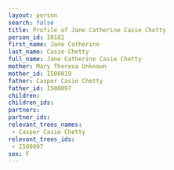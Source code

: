 ```yaml
---
layout: person
search: false
title: Profile of Jane Catherine Casie Chetty
person_id: I0182
first_name: Jane Catherine
last_name: Casie Chetty
full_name: Jane Catherine Casie Chetty
mother: Mary Theresa Unknown
mother_id: I500019
father: Casper Casie Chetty
father_id: I500097
children:
children_ids:
partners:
partner_ids:
relevant_trees_names:
 - Casper Casie Chetty
relevant_trees_ids:
 - I500097
sex: F
---
```


